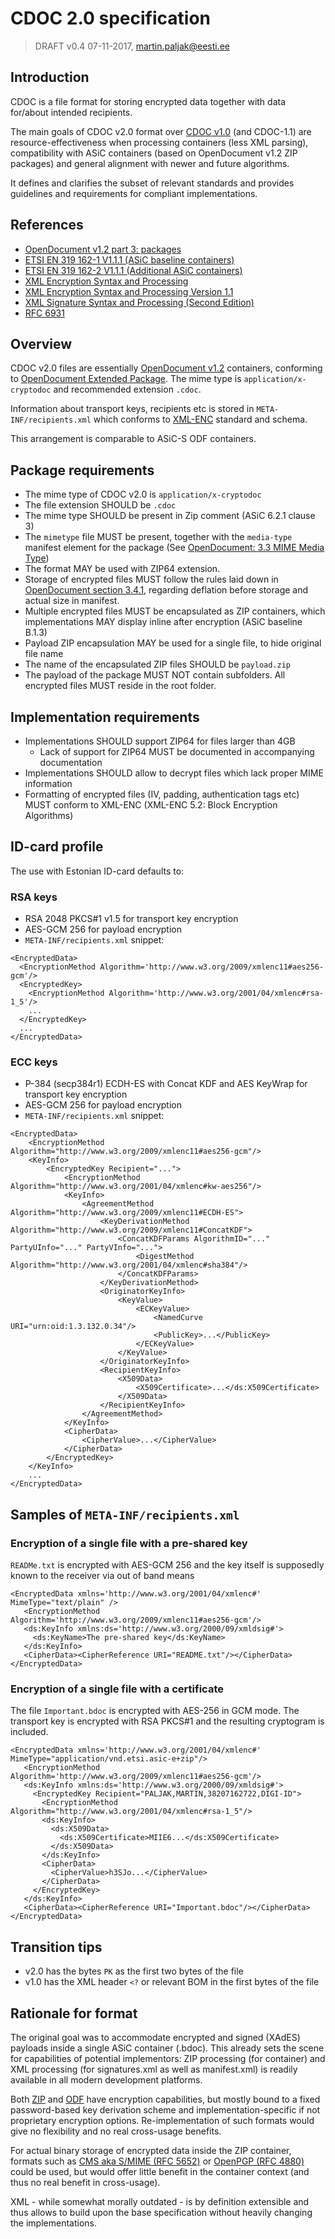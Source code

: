 # CDOC 2.0 specification
> DRAFT v0.4 07-11-2017, martin.paljak@eesti.ee

## Introduction
CDOC is a file format for storing encrypted data together with data for/about intended recipients.

The main goals of CDOC v2.0 format over [CDOC v1.0](https://github.com/martinpaljak/idcrypt/wiki/CDOC-1.0) (and CDOC-1.1) are resource-effectiveness when processing containers (less XML parsing), compatibility with ASiC containers (based on OpenDocument v1.2 ZIP packages) and general alignment with newer and future algorithms.

It defines and clarifies the subset of relevant standards and provides guidelines and requirements for compliant implementations.

## References
- [OpenDocument v1.2 part 3: packages](https://docs.oasis-open.org/office/v1.2/os/OpenDocument-v1.2-os-part3.html)
- [ETSI EN 319 162-1 V1.1.1 (ASiC baseline containers)](http://www.etsi.org/deliver/etsi_en/319100_319199/31916201/01.01.01_60/en_31916201v010101p.pdf)
- [ETSI EN 319 162-2 V1.1.1 (Additional ASiC containers)](http://www.etsi.org/deliver/etsi_en/319100_319199/31916202/01.01.01_60/en_31916202v010101p.pdf)
- [XML Encryption Syntax and Processing](https://www.w3.org/TR/xmlenc-core/)
- [XML Encryption Syntax and Processing Version 1.1](https://www.w3.org/TR/xmlenc-core1/)
- [XML Signature Syntax and Processing (Second Edition)](https://www.w3.org/TR/xmldsig-core/)
- [RFC 6931](https://tools.ietf.org/html/rfc6931)


## Overview
CDOC v2.0 files are essentially [OpenDocument v1.2](https://docs.oasis-open.org/office/v1.2/os/OpenDocument-v1.2-os-part3.html) containers, conforming to [OpenDocument Extended Package](https://docs.oasis-open.org/office/v1.2/os/OpenDocument-v1.2-os-part3.html#__RefHeading__752793_826425813). The mime type is `application/x-cryptodoc` and recommended extension `.cdoc`.

Information about transport keys, recipients etc is stored in `META-INF/recipients.xml` which conforms to [XML-ENC](https://www.w3.org/TR/xmlenc-core/) standard and schema.

This arrangement is comparable to ASiC-S ODF containers.

## Package requirements
* The mime type of CDOC v2.0 is `application/x-cryptodoc`
* The file extension SHOULD be `.cdoc`
* The mime type SHOULD be present in Zip comment (ASiC 6.2.1 clause 3)
* The `mimetype` file MUST be present, together with the `media-type` manifest element for the package (See [OpenDocument: 3.3 MIME Media Type](https://docs.oasis-open.org/office/v1.2/os/OpenDocument-v1.2-os-part3.html#MIME_type_stream))
* The format MAY be used with ZIP64 extension.
* Storage of encrypted files MUST follow the rules laid down in [OpenDocument section 3.4.1](https://docs.oasis-open.org/office/v1.2/os/OpenDocument-v1.2-os-part3.html#__RefHeading__752813_826425813), regarding deflation before storage and actual size in manifest.
* Multiple encrypted files MUST be encapsulated as ZIP containers, which implementations MAY display inline after encryption (ASiC baseline B.1.3)
* Payload ZIP encapsulation MAY be used for a single file, to hide original file name
* The name of the encapsulated ZIP files SHOULD be `payload.zip`
* The payload of the package MUST NOT contain subfolders. All encrypted files MUST reside in the root folder.

## Implementation requirements
* Implementations SHOULD support ZIP64 for files larger than 4GB
  * Lack of support for ZIP64 MUST be documented in accompanying documentation
* Implementations SHOULD allow to decrypt files which lack proper MIME information
* Formatting of encrypted files (IV, padding, authentication tags etc) MUST conform to XML-ENC (XML-ENC 5.2: Block Encryption Algorithms)

## ID-card profile

The use with Estonian ID-card defaults to:

### RSA keys
* RSA 2048 PKCS#1 v1.5 for transport key encryption
* AES-GCM 256 for payload encryption
* `META-INF/recipients.xml` snippet:

```
<EncryptedData>
  <EncryptionMethod Algorithm='http://www.w3.org/2009/xmlenc11#aes256-gcm'/>
  <EncryptedKey>
    <EncryptionMethod Algorithm='http://www.w3.org/2001/04/xmlenc#rsa-1_5'/>
    ...
  </EncryptedKey>
  ...
</EncryptedData>
```

### ECC keys
* P-384 (secp384r1) ECDH-ES with Concat KDF and AES KeyWrap for transport key encryption
* AES-GCM 256 for payload encryption
* `META-INF/recipients.xml` snippet:

```
<EncryptedData>
    <EncryptionMethod Algorithm="http://www.w3.org/2009/xmlenc11#aes256-gcm"/>
    <KeyInfo>
        <EncryptedKey Recipient="...">
            <EncryptionMethod Algorithm="http://www.w3.org/2001/04/xmlenc#kw-aes256"/>
            <KeyInfo>
                <AgreementMethod Algorithm="http://www.w3.org/2009/xmlenc11#ECDH-ES">
                    <KeyDerivationMethod Algorithm="http://www.w3.org/2009/xmlenc11#ConcatKDF">
                        <ConcatKDFParams AlgorithmID="..." PartyUInfo="..." PartyVInfo="...">
                            <DigestMethod Algorithm="http://www.w3.org/2001/04/xmlenc#sha384"/>
                        </ConcatKDFParams>
                    </KeyDerivationMethod>
                    <OriginatorKeyInfo>
                        <KeyValue>
                            <ECKeyValue>
                                <NamedCurve URI="urn:oid:1.3.132.0.34"/>
                                <PublicKey>...</PublicKey>
                            </ECKeyValue>
                        </KeyValue>
                    </OriginatorKeyInfo>
                    <RecipientKeyInfo>
                        <X509Data>
                            <X509Certificate>...</ds:X509Certificate>
                        </X509Data>
                    </RecipientKeyInfo>
                </AgreementMethod>
            </KeyInfo>
            <CipherData>
                <CipherValue>...</CipherValue>
            </CipherData>
        </EncryptedKey>
    </KeyInfo>
    ...
</EncryptedData>    
```

## Samples of `META-INF/recipients.xml`

### Encryption of a single file with a pre-shared key
`READMe.txt` is encrypted with AES-GCM 256 and the key itself is supposedly known to the receiver via out of band means

```
<EncryptedData xmlns='http://www.w3.org/2001/04/xmlenc#' MimeType="text/plain" />
   <EncryptionMethod Algorithm='http://www.w3.org/2009/xmlenc11#aes256-gcm'/>
   <ds:KeyInfo xmlns:ds='http://www.w3.org/2000/09/xmldsig#'>
     <ds:KeyName>The pre-shared key</ds:KeyName>
   </ds:KeyInfo>
   <CipherData><CipherReference URI="README.txt"/></CipherData>
</EncryptedData>
```

### Encryption of a single file with a certificate
The file `Important.bdoc` is encrypted with AES-256 in GCM mode. The transport key is encrypted with RSA PKCS#1 and the resulting cryptogram is included.

```
<EncryptedData xmlns='http://www.w3.org/2001/04/xmlenc#' MimeType="application/vnd.etsi.asic-e+zip"/>
   <EncryptionMethod Algorithm='http://www.w3.org/2009/xmlenc11#aes256-gcm'/>
   <ds:KeyInfo xmlns:ds='http://www.w3.org/2000/09/xmldsig#'>
     <EncryptedKey Recipient="PALJAK,MARTIN,38207162722,DIGI-ID">
       <EncryptionMethod Algorithm="http://www.w3.org/2001/04/xmlenc#rsa-1_5"/>
       <ds:KeyInfo>
         <ds:X509Data>
           <ds:X509Certificate>MIIE6...</ds:X509Certificate>
         </ds:X509Data>
       </ds:KeyInfo>
       <CipherData>
         <CipherValue>h3SJo...</CipherValue>
       </CipherData>
     </EncryptedKey>
   </ds:KeyInfo>
   <CipherData><CipherReference URI="Important.bdoc"/></CipherData>
</EncryptedData>
```
## Transition tips
- v2.0 has the bytes `PK` as the first two bytes of the file
- v1.0 has the XML header `<?` or relevant BOM in the first bytes of the file

## Rationale for format
The original goal was to accommodate encrypted and signed (XAdES) payloads inside a single ASiC container (.bdoc). This already sets the scene for capabilities of potential implementors: ZIP processing (for container) and XML processing (for signatures.xml as well as manifest.xml) is readily available in all modern development platforms.

Both [ZIP](https://pkware.cachefly.net/webdocs/casestudies/APPNOTE.TXT) and [ODF](http://docs.oasis-open.org/office/v1.2/os/OpenDocument-v1.2-os-part3.html#__RefHeading__752811_826425813) have encryption capabilities, but mostly bound to a fixed password-based key derivation scheme and implementation-specific if not proprietary encryption options. Re-implementation of such formats would give no flexibility and no real cross-usage benefits.

For actual binary storage of encrypted data inside the ZIP container, formats such as [CMS aka S/MIME (RFC 5652)](https://tools.ietf.org/html/rfc5652) or [OpenPGP (RFC 4880)](https://tools.ietf.org/html/rfc4880) could be used, but would offer little benefit in the container context (and thus no real benefit in cross-usage).

XML - while somewhat morally outdated - is by definition extensible and thus allows to build upon the base specification without heavily changing the implementations.
